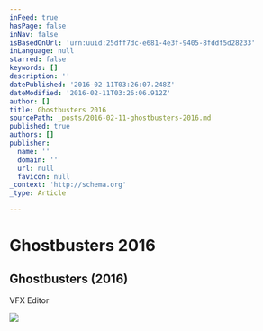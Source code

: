 ```yaml
---
inFeed: true
hasPage: false
inNav: false
isBasedOnUrl: 'urn:uuid:25dff7dc-e681-4e3f-9405-8fddf5d28233'
inLanguage: null
starred: false
keywords: []
description: ''
datePublished: '2016-02-11T03:26:07.248Z'
dateModified: '2016-02-11T03:26:06.912Z'
author: []
title: Ghostbusters 2016
sourcePath: _posts/2016-02-11-ghostbusters-2016.md
published: true
authors: []
publisher:
  name: ''
  domain: ''
  url: null
  favicon: null
_context: 'http://schema.org'
_type: Article

---
```

# Ghostbusters 2016

<article style=""><h1>Ghostbusters (2016)</h1><p>VFX Editor</p><img src="https://s3-us-west-2.amazonaws.com/the-grid-img/p/58bbf3134b222e51c35d6701426defed8d4585a9.jpg" /></article>